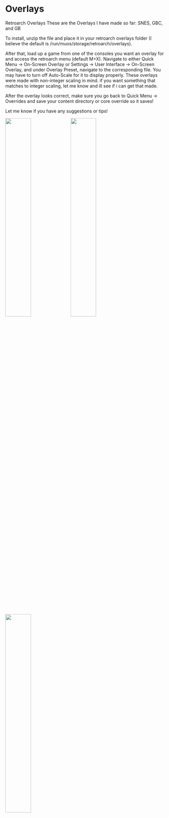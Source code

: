 # Overlays
Retroarch Overlays
These are the Overlays I have made so far:
SNES, GBC, and GB

To install, unzip the file and place it in your retroarch overlays folder (I believe the default is /run/muos/storage/retroarch/overlays).

After that, load up a game from one of the consoles you want an overlay for and access the retroarch menu (default M+X). Navigate to either Quick Menu -> On-Screen Overlay or Settings -> User Interface -> On-Screen Overlay, and under Overlay Preset, navigate to the corresponding file.  You may have to turn off Auto-Scale for it to display properly. These overlays were made with non-integer scaling in mind. if you want something that matches to integer scaling, let me know and ill see if i can get that made.

After the overlay looks correct, make sure you go back to Quick Menu -> Overrides and save your content directory or core override so it saves!

Let me know if you have any suggestions or tips!


<img src="https://github.com/user-attachments/assets/36460f67-7b17-4e92-adf8-2014c3fd40cc" width=40% height=40%>

<img src="https://github.com/user-attachments/assets/6025528c-0008-4610-8ee7-b4a71662b961" width=40% height=40%>

<img src="https://github.com/user-attachments/assets/340e1487-618a-4359-a39e-36fd7604bedd" width=40% height=40%>

